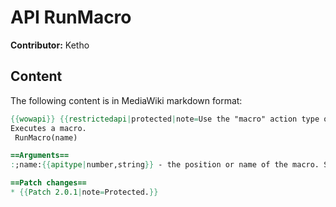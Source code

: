 # API RunMacro

**Contributor:** Ketho

## Content

The following content is in MediaWiki markdown format:

```mediawiki
{{wowapi}} {{restrictedapi|protected|note=Use the "macro" action type of [[SecureActionButtonTemplate]].}}
Executes a macro.
 RunMacro(name)

==Arguments==
:;name:{{apitype|number,string}} - the position or name of the macro. Starting at the top left macro with 1, counting from left to right and top to bottom. The IDs of the first page (all characters) range from 1-36, the second page 37-54.

==Patch changes==
* {{Patch 2.0.1|note=Protected.}}
```